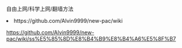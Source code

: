 

自由上网/科学上网/翻墙方法
<li> https://github.com/Alvin9999/new-pac/wiki


https://github.com/Alvin9999/new-pac/wiki/ss%E5%85%8D%E8%B4%B9%E8%B4%A6%E5%8F%B7


